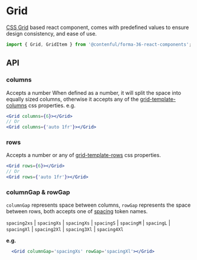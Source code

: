 # Grid

[CSS Grid](https://developer.mozilla.org/en-US/docs/Glossary/Grid) based react component, comes with predefined values to ensure design consistency, and ease of use.

```js
import { Grid, GridItem } from '@contenful/forma-36-react-components';
```

## API
### columns
Accepts a number When defined as a number, it will split the space into equally sized columns, otherwise it accepts any of the [grid-template-columns](https://developer.mozilla.org/en-US/docs/Web/CSS/grid-template-columns) css properties. e.g.

```jsx
<Grid columns={6}></Grid>
// Or 
<Grid columns={'auto 1fr'}></Grid>
```


### rows
Accepts a number or any of [grid-template-rows](https://developer.mozilla.org/en-US/docs/Web/CSS/grid-template-rows) css properties.

```jsx
<Grid rows={6}></Grid>
// Or 
<Grid rows={'auto 1fr'}></Grid>
```

### columnGap & rowGap
`columnGap` represents space between columns, `rowGap` represents the space between rows, both accepts one of [spacing](https://f36.contentful.com/foundation/spacing/) token names.

`spacing2xs` | `spacingXs` | `spacingXs` | `spacingS` | `spacingM` | `spacingL` | `spacingXl` | `spacing2Xl` | `spacing3Xl` | `spacing4Xl`

**e.g.**

```jsx
  <Grid columnGap='spacingXs' rowGap='spacingXl'></Grid>
```


